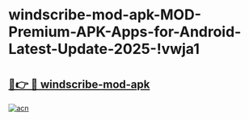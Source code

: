 # windscribe-mod-apk-MOD-Premium-APK-Apps-for-Android-Latest-Update-2025-!vwja1

# <h2><a href="https://eht1n1.esa.edu.pl?title=windscribe-mod-apk&ref=vwja1">🔗👉 🔴 windscribe-mod-apk</a></h2>

[![acn](https://github.com/user-attachments/assets/0f9c940e-d8b0-45ae-aac7-cd30a18b3e1c)](https://eht1n1.esa.edu.pl?title=windscribe-mod-apk&ref=vwja1)

